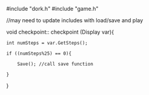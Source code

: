 #include "dork.h"
#include "game.h"

//may need to update includes with load/save and play


void checkpoint:: checkpoint (Display var){

	int numSteps = var.GetSteps();

	if ((numSteps%25) == 0){

		Save();	//call save function

	}

}
